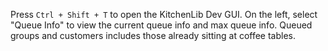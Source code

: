 Press `Ctrl + Shift + T` to open the KitchenLib Dev GUI. On the left, select "Queue Info" to view the current queue info and max queue info. Queued groups and customers includes those already sitting at coffee tables.